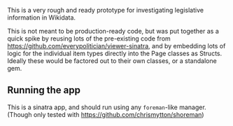 This is a very rough and ready prototype for investigating legislative
information in Wikidata.

This is not meant to be production-ready code, but was put together as a
quick spike by reusing lots of the pre-existing code from
https://github.com/everypolitician/viewer-sinatra, and by embedding lots
of logic for the individual item types directly into the Page classes as
Structs. Ideally these would be factored out to their own classes, or a
standalone gem.

## Running the app

This is a sinatra app, and should run using any `foreman`-like manager.
(Though only tested with https://github.com/chrismytton/shoreman)


